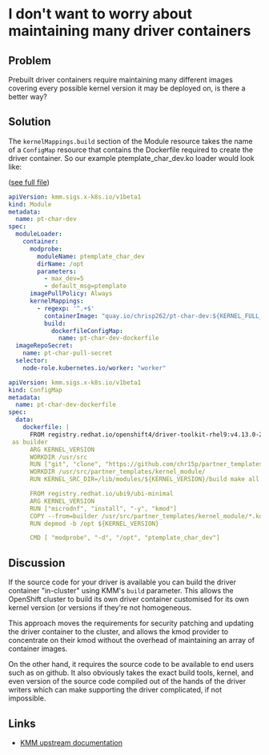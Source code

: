 # I don't want to worry about maintaining many driver containers

## Problem

Prebuilt driver containers require maintaining many different images covering every possible kernel version it may be deployed on, is there a better way?

## Solution

The `kernelMappings.build` section of the Module resource takes the name of a `ConfigMap` resource that contains the Dockerfile required to create the driver container. So our example ptemplate_char_dev.ko loader would look like:

([see full file](build_module.yaml))

```yaml
apiVersion: kmm.sigs.x-k8s.io/v1beta1
kind: Module
metadata:
  name: pt-char-dev
spec:
  moduleLoader:
    container:
      modprobe:
        moduleName: ptemplate_char_dev
        dirName: /opt
        parameters:
          - max_dev=5
          - default_msg=ptemplate
      imagePullPolicy: Always
      kernelMappings:
        - regexp: '^.+$'
          containerImage: "quay.io/chrisp262/pt-char-dev:${KERNEL_FULL_VERSION}"
          build:
            dockerfileConfigMap:
              name: pt-char-dev-dockerfile
  imageRepoSecret:
    name: pt-char-pull-secret
  selector:
    node-role.kubernetes.io/worker: "worker"

apiVersion: kmm.sigs.x-k8s.io/v1beta1
kind: ConfigMap
metadata:
  name: pt-char-dev-dockerfile
spec:
  data:
    dockerfile: |
      FROM registry.redhat.io/openshift4/driver-toolkit-rhel9:v4.13.0-202308011445.p0.gd719bdc.assembly.stream as builder
 as builder
      ARG KERNEL_VERSION
      WORKDIR /usr/src
      RUN ["git", "clone", "https://github.com/chr15p/partner_templates.git"]
      WORKDIR /usr/src/partner_templates/kernel_module/
      RUN KERNEL_SRC_DIR=/lib/modules/${KERNEL_VERSION}/build make all KVER=${KERNEL_VERSION}

      FROM registry.redhat.io/ubi9/ubi-minimal
      ARG KERNEL_VERSION
      RUN ["microdnf", "install", "-y", "kmod"]
      COPY --from=builder /usr/src/partner_templates/kernel_module/*.ko /opt/lib/modules/$ {KERNEL_VERSION}/
      RUN depmod -b /opt ${KERNEL_VERSION}

      CMD [ "modprobe", "-d", "/opt", "ptemplate_char_dev"]
```

## Discussion

If the source code for your driver is available you can build the driver container "in-cluster" using KMM's `build` parameter.  This allows the OpenShift cluster to build its own driver container customised for its own kernel version (or versions if they're not homogeneous.

This approach moves the requirements for security patching and updating the driver container to the cluster, and allows the kmod provider to concentrate on their kmod without the overhead of maintaining an array of container images.

On the other hand, it requires the source code to be available to end users such as on github. It also obviously takes the exact build tools, kernel, and even version of the source code compiled out of the hands of the driver writers which can make supporting the driver complicated, if not impossible.

## Links

* [KMM upstream documentation](https://kmm.sigs.k8s.io/)
